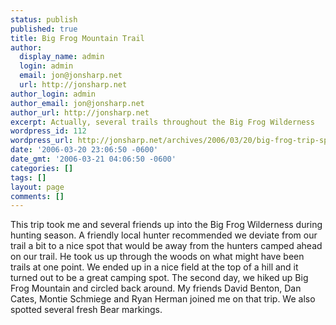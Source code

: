 ```yaml
---
status: publish
published: true
title: Big Frog Mountain Trail
author:
  display_name: admin
  login: admin
  email: jon@jonsharp.net
  url: http://jonsharp.net
author_login: admin
author_email: jon@jonsharp.net
author_url: http://jonsharp.net
excerpt: Actually, several trails throughout the Big Frog Wilderness
wordpress_id: 112
wordpress_url: http://jonsharp.net/archives/2006/03/20/big-frog-trip-spring-02/
date: '2006-03-20 23:06:50 -0600'
date_gmt: '2006-03-21 04:06:50 -0600'
categories: []
tags: []
layout: page
comments: []
---
```

This trip took me and several friends up into the Big Frog Wilderness during hunting season.  A friendly local hunter recommended we deviate from our trail a bit to a nice spot that would be away from the hunters camped ahead on our trail.  He took us up through the woods on what might have been trails at one point.  We ended up in a nice field at the top of a hill and it turned out to be a great camping spot.  The second day, we hiked up Big Frog Mountain and circled back around.  My friends David Benton, Dan Cates, Montie Schmiege and Ryan Herman joined me on that trip.  We also spotted several fresh Bear markings.
